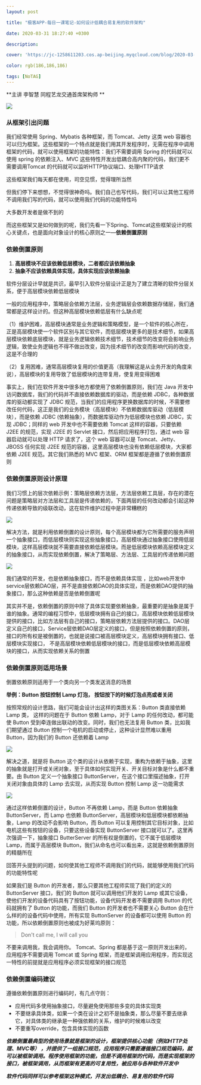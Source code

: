 ```yaml
---
layout: post

title: "极客APP-每日一课笔记-如何设计低耦合易复用的软件架构"

date: 2020-03-31 18:27:40 +0300

description:  

cover: 'https://jc-1258611203.cos.ap-beijing.myqcloud.com/blog/2020-03-31-%E6%88%AA%E5%B1%8F2020-03-31%E4%B8%8B%E5%8D%887.04.11.png'

color: rgb(186,186,186)

tags: [NoTAG]
---
```


**主讲 李智慧 同程艺龙交通首席架构师 **

![](https://jc-1258611203.cos.ap-beijing.myqcloud.com/blog/2020-03-31-%E6%88%AA%E5%B1%8F2020-03-31%E4%B8%8B%E5%8D%887.04.11.png)



### 从框架引出问题

我们经常使用 Spring、Mybatis 各种框架，而 Tomcat、Jetty 这类 web 容器也可以归为框架。这些框架的一个特点就是我们用其开发程序时，无需在程序中调用框架的代码，就可以使用框架的功能特性：我们不需要调用 Spring 的代码就可以使用 spring 的依赖注入、MVC 这些特性开发出低耦合高内聚的代码，我们更不需要调用Tomcat 的代码就可以监听HTTP协议端口、处理HTTP请求

这些框架我们每天都在使用，司空见惯，觉得理所当然

但我们停下来想想，不觉得很神奇吗。我们自己也写代码，我们可以让其他工程师不调用我们写的代码，就可以使用我们代码的功能特性吗

大多数开发者是做不到的

而这些框架又是如何做到的呢，我们先看一下Spring、Tomcat这些框架设计的核心关键点，也是面向对象设计的核心原则之一—**依赖倒置原则**

### 依赖倒置原则

1. **高层模块不应该依赖低层模块，二者都应该依赖抽象**
2. **抽象不应该依赖具体实现，具体实现应该依赖抽象**

软件分层设计早就是共识，最早引入软件分层设计正是为了建立清晰的软件分层关系，便于高层模块依赖低层模块

一般的应用程序中，策略层会依赖方法层，业务逻辑层会依赖数据存储层，我们通常都是这样设计的。但这种高层模块依赖低层有什么缺点呢

（1）维护困难，高层模块通常是业务逻辑和策略模型，是一个软件的核心所在，正是高层模块使一个软件区别与其它软件，而低层模块更多的是技术细节，如果高层模块依赖底层模块，就是业务逻辑依赖技术细节，技术细节的改变将会影响业务逻辑，致使业务逻辑也不得不做出改变，因为技术细节的改变而影响代码的改变，这是不合理的

（2）复用困难，通常高层模块复用的价值更高（我理解这是从业务开发的角度来说），高层模块的复用导致了低层模块的连带复用，使复用变得困难

事实上，我们在软件开发中很多地方都使用了依赖倒置原则，我们在 Java 开发中访问数据库，我们的代码并不直接依赖数据库的驱动，而是依赖 JDBC，各种数据库的驱动都实现了 JDBC 规范，当我们的应用程序更换数据库的时候，不需要修改任何代码，这正是我们的业务模块（高层模块）不依赖数据库驱动（低层模块），而是依赖 JDBC (依赖抽象），而数据库驱动作为低层模块也依赖 JDBC，实现 JDBC；同样的 web 开发中也不需要依赖 Tomcat 这样的容器，只要依赖 J2EE 的规范，实现 J2EE 的 Servlet 接口，然后把应用程序打包，通过 web 容器启动就可以处理 HTTP 请求了，这个 web 容器可以是 Tomcat、Jetty、 JBOSS 任何实现 J2EE 规范的容器，这里高层模块也没有依赖低层模块，大家都依赖 J2EE 规范。其它我们熟悉的 MVC 框架、ORM 框架都是遵循了依赖倒置原则

### 依赖倒置原则设计原理

我们习惯上的层次依赖示例：策略层依赖方法层，方法层依赖工具层，存在的潜在问题是策略层对方法层和工具层是传递依赖的，下面两层的任何改动都会引起这种传递依赖导致的级联改动，这在软件维护过程中是非常糟糕的

![](https://jc-1258611203.cos.ap-beijing.myqcloud.com/blog/2020-03-31-%E6%88%AA%E5%B1%8F2020-03-31%E4%B8%8B%E5%8D%884.29.42.png)

解决方法，就是利用依赖倒置的设计原则，每个高层模块都为它所需要的服务声明一个抽象接口，而低层模块则实现这些抽象接口，高层模块通过抽象接口使用低层模块，这样高层模块就不需要直接依赖低层模块。而是低层模块依赖高层模块定义的抽象接口，从而实现依赖倒置，解决了策略层、方法层、工具层的传递依赖问题

![](https://jc-1258611203.cos.ap-beijing.myqcloud.com/blog/2020-03-31-%E6%88%AA%E5%B1%8F2020-03-31%E4%B8%8B%E5%8D%884.29.56.png)

我们通常的开发，也是依赖抽象接口，而不是依赖具体实现 ，比如web开发中service层依赖DAO层，并不是直接依赖DAO的具体实现，而是依赖DAO提供的抽象接口，那么这种依赖是否是依赖倒置呢

其实并不是，依赖倒置的原则中除了具体实现要依赖抽象，最重要的是抽象是属于谁的抽象。通常的编程习惯中，低层模块拥有自己的接口，高层模块依赖低层模块提供的接口，比如方法层有自己的接口，策略层依赖方法层提供的接口。DAO层定义自己的接口，Service层依赖DAO层定义的接口，但是按照依赖倒置的原则，接口的所有权是被倒置的，也就是说接口被高层模块定义，高层模块拥有接口、低层模块实现接口， 不是高层模块依赖低层模块的接口，而是低层模块依赖高层模块的接口，从而实现依赖关系的倒置

### 依赖倒置原则适用场景

倒置依赖原则适用于一个类向另一个类发送消息的场景

**举例：Button 按钮控制 Lamp 灯泡， 按钮按下的时候灯泡点亮或者关闭**

按照常规的设计思路，我们可能会设计出这样的类图关系：Button 类直接依赖 Lamp 类， 这样的问题在于 Button 依赖 Lamp，对于 Lamp 的任何改动，都可能使 Button 受到牵连做出联动的改变。同时，我们也无法复用 Button 类，比如我们期望通过 Button 控制一个电机的启动或停止，这种设计显然难以重用 Button，因为我们的 Button 还依赖着 Lamp

![](https://jc-1258611203.cos.ap-beijing.myqcloud.com/blog/2020-03-31-%E6%88%AA%E5%B1%8F2020-03-31%E4%B8%8B%E5%8D%885.13.10.png)

解决之道，就是将 Button 这个类的设计从依赖于实现，重构为依赖于抽象，这里的抽象就是打开或关闭对象，至于具体如何实现开关、开关目标对象是什么都不重要。由 Button 定义一个抽象接口 ButtonServer，在这个接口里描述抽象，打开关闭对象由具体的 Lamp 去实现，从而实现 Button 控制 Lamp 这一功能需求

![](https://jc-1258611203.cos.ap-beijing.myqcloud.com/blog/2020-03-31-%E6%88%AA%E5%B1%8F2020-03-31%E4%B8%8B%E5%8D%885.27.55.png)

 通过这样依赖倒置的设计，Button 不再依赖 Lamp，而是 Button 依赖抽象 ButtonServer，而 Lamp 也依赖 ButtonServer，高层模块和低层模块都依赖抽象，Lamp 的改动不会影响 Button，而 Button 可以复用控制其它目标对象，比如电机这些有按钮的设备，只要这些设备实现 ButtonServer 接口就可以了。这里再次强调一下，抽象接口 ButterServer 的所有权是倒置的，它不属于低层模块 Lamp，而属于高层模块 Button，我们从命名也可以看出来，这就是依赖倒置原则的精髓所在 

回答开头提到的问题，如何使其他工程师不调用我们的代码，就能够使用我们代码的功能特性呢

如果我们是 Button 的开发者，那么只要其他工程师实现了我们的定义的 ButtonServer 接口，我们的 Button 就可以调用他们开发的 Lamp 或其它设备，使他们开发的设备代码具有了按钮功能，设备代码开发者不需要调用 Button 的代码就拥有了 Button 的功能，而我们 Button 的开发者也不需要关心 Button 会在什么样的的设备代码中使用，所有实现 ButtonServer 的设备都可以使用 Button 的功能，所以依赖倒置原则也被成为好莱坞原则：

> Don't call me, I will call you 

不要来调用我，我会调用你。 Tomcat、Spring 都是基于这一原则开发出来的，应用程序不需要调用 Tomcat 或 Spring 框架，而是框架调用应用程序，而实现这一特性的前提就是应用程序必须实现框架的接口规范

### 依赖倒置编码建议

遵循依赖倒置原则进行编码时，有几点守则：

- 应用代码多使用抽象接口，尽量避免使用那些多变的具体实现类
- 不要继承具体类，如果一个类在设计之初不是抽象类，那么尽量不要去继承它，对具体类的继承是一种强依赖的关系，维护的时候难以改变
- 不要重写override，包含具体实现的函数



***依赖倒置最典型的使用场景就是框架的设计，框架提供核心功能（例如HTTP处理、MVC等） ，并提供了一组接口规范，应用程序只需要遵循接口规范编码，就可以被框架调用。程序使用框架的功能，但是不调用框架的代码，而是实现框架的接口，被框架调用，从而框架有更高的可复用性，被应用与各种软件开发中***

***软件代码同样可以参考框架这种模式，开发出低耦合、易复用的软件代码***

